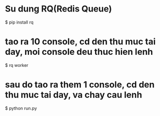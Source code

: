 # Su dung RQ(Redis Queue)

$ pip install rq

# tao ra 10 console, cd den thu muc tai day, moi console deu thuc hien lenh

$ rq worker

# sau do tao ra them 1 console, cd den thu muc tai day, va chay cau lenh

$ python run.py
